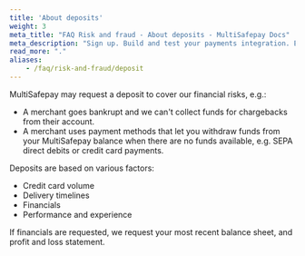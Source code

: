 ```yaml
---
title: 'About deposits'
weight: 3
meta_title: "FAQ Risk and fraud - About deposits - MultiSafepay Docs"
meta_description: "Sign up. Build and test your payments integration. Explore our products and services. Use our API Reference, SDKs, and wrappers. Get support."
read_more: "."
aliases:
    - /faq/risk-and-fraud/deposit
---
```


MultiSafepay may request a deposit to cover our financial risks, e.g.:

- A merchant goes bankrupt and we can't collect funds for chargebacks from their account.
- A merchant uses payment methods that let you withdraw funds from your MultiSafepay balance when there are no funds available, e.g. SEPA direct debits or credit card payments. 

Deposits are based on various factors:

* Credit card volume
* Delivery timelines
* Financials
* Performance and experience

If financials are requested, we request your most recent balance sheet, and profit and loss statement. 


